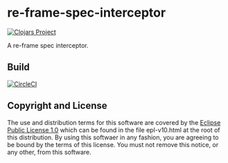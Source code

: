 # re-frame-spec-interceptor

[![Clojars Project](https://img.shields.io/clojars/v/fun.mike/re-frame-spec-interceptor.svg)](https://clojars.org/fun.mike/re-frame-spec-interceptor)

A re-frame spec interceptor.

## Build

[![CircleCI](https://circleci.com/gh/mike706574/re-frame-spec-interceptor.svg?style=svg)](https://circleci.com/gh/mike706574/re-frame-spec-interceptor)

## Copyright and License

The use and distribution terms for this software are covered by the
[Eclipse Public License 1.0] which can be found in the file
epl-v10.html at the root of this distribution. By using this softwaer
in any fashion, you are agreeing to be bound by the terms of this
license. You must not remove this notice, or any other, from this
software.

[Eclipse Public License 1.0]: http://opensource.org/licenses/eclipse-1.0.php
